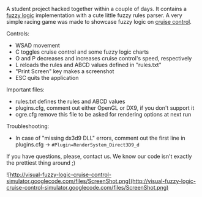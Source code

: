 A student project hacked together within a couple of days.
It contains a [fuzzy logic](http://en.wikipedia.org/wiki/Fuzzy_logic) implementation with a cute little fuzzy rules parser. A very simple racing game was made to showcase fuzzy logic on [cruise control](http://en.wikipedia.org/wiki/Cruise_control).

Controls:
  * WSAD movement
  * C toggles cruise control and some fuzzy logic charts
  * O and P decreases and increases cruise control's speed, respectively
  * L reloads the rules and ABCD values defined in "rules.txt"
  * "Print Screen" key makes a screenshot
  * ESC quits the application

Important files:
  * rules.txt defines the rules and ABCD values
  * plugins.cfg, comment out either OpenGL or DX9, if you don't support it
  * ogre.cfg remove this file to be asked for rendering options at next run

Troubleshooting:
  * In case of "missing dx3d9 DLL" errors, comment out the first line in plugins.cfg -> `#Plugin=RenderSystem_Direct3D9_d`

If you have questions, please, contact us. We know our code isn't exactly the prettiest thing around ;)

![http://visual-fuzzy-logic-cruise-control-simulator.googlecode.com/files/ScreenShot.png](http://visual-fuzzy-logic-cruise-control-simulator.googlecode.com/files/ScreenShot.png)